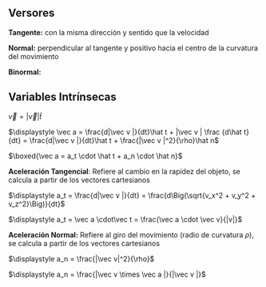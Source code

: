 ## Versores

**Tangente:** con la misma dirección y sentido que la velocidad

**Normal:** perpendicular al tangente y positivo hacia el centro de la curvatura del movimiento

**Binormal:**

## Variables Intrínsecas

$\vec v = |\vec v|\hat t$

$\displaystyle \vec a = \frac{d|\vec v |}{dt}\hat t + |\vec v | \frac {d\hat t}{dt} = \frac{d|\vec v |}{dt}\hat t + \frac{|\vec v |^2}{\rho}\hat n$

$\boxed{\vec a = a_t \cdot \hat t + a_n \cdot \hat n}$

**Aceleración Tangencial**: Refiere al cambio en la rapidez del objeto, se calcula a partir de los vectores cartesianos

$\displaystyle a_t = \frac{d|\vec v |}{dt} = \frac{d\Big(\sqrt{v_x^2 + v_y^2 + v_z^2}\Big)}{dt}$

$\displaystyle a_t = \vec a \cdot\vec t = \frac{\vec a \cdot \vec v}{|v|}$

**Aceleración Normal:** Refiere al giro del movimiento (radio de curvatura $\rho$), se calcula a partir de los vectores cartesianos

$\displaystyle a_n = \frac{|\vec v|^2}{\rho}$

$\displaystyle a_n = \frac{|\vec v \times \vec a |}{|\vec v |}$
